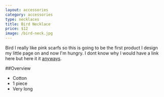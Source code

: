 ```yaml
---
layout: accessories
category: accessories
type: necklaces
title: Bird Necklace
price: $12
image: /bird-neck.jpg
---
```


Bird I really like pink scarfs so this is going to be the first product I design my little page on and now I'm hungry. I dont know why I would have a link here but here it it [anyways](http://en.wikipedia.org/wiki/anyways).

##Overview

- Cotton
- 1 piece 
- Very long